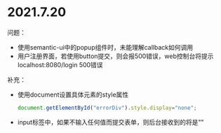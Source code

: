 # 2021.7.20
问题：
- 使用semantic-ui中的popup组件时，未能理解callback如何调用
- 用户注册界面，若使用button提交，则会报500错误，web控制台将提示localhost:8080/login  500错误

补充：
- 使用document设置具体元素的style属性
  ```javascript
  document.getElementById("errorDiv").style.display="none";
  ```
- input标签中，如果不输入任何值而提交表单，则后台接收到的将是""